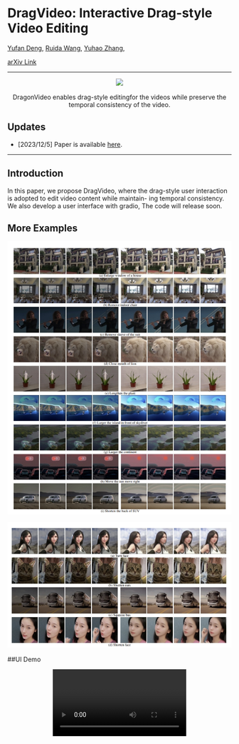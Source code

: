 # DragVideo: Interactive Drag-style Video Editing
[Yufan Deng](https://yfde.cc/),
[Ruida Wang](https://github.com/RickySkywalker),
[Yuhao Zhang](https://yzhanglp.github.io/),



[arXiv Link]()

---

<p align="center">
  <img src="assets/Demo.gif" height=300>
</p>

<div align="center">
DragonVideo</span> enables drag-style editingfor the videos while preserve the temporal consistency of the video.
</div>

## Updates

- [2023/12/5] Paper is available [here]().

---

## Introduction
In this paper, we propose DragVideo, where the drag-style user
interaction is adopted to edit video content while maintain-
ing temporal consistency. We also develop a user interface with gradio,
The code will release soon.

## More Examples


<p align="center">
  <img src="assets/main.png" height>
</p>
<p align="center">
  <img src="assets/second.png" height>
</p>


##UI Demo
<p align='center'>
<video src="assets/UI.mp4" controls></video>

